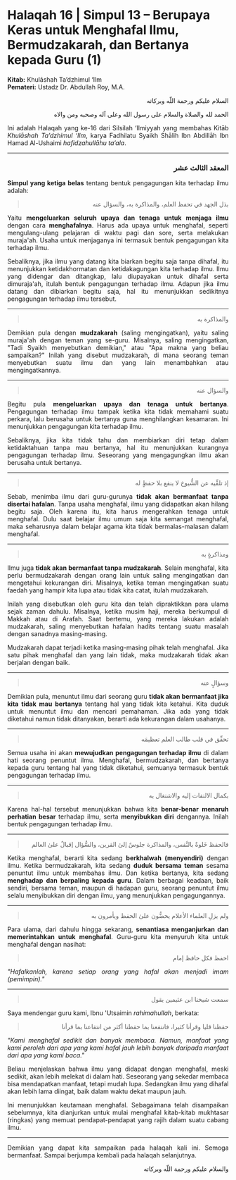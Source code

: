 # Halaqah 16 | Simpul 13 – Berupaya Keras untuk Menghafal Ilmu, Bermudzakarah, dan Bertanya kepada Guru (1)

**Kitab:** Khulāshah Ta’dzhimul ‘Ilm  
**Pemateri:** Ustadz Dr. Abdullah Roy, M.A.  

<p style="direction: rtl; text-align: right;">السلام عليكم ورحمة اللّه وبركاته</p>  
<p style="direction: rtl; text-align: right;">الحمد لله والصلاة والسلام على رسول الله وعلى آله وصحبه ومن والاه</p>  

<p style="text-align: justify;">
Ini adalah Halaqah yang ke-16 dari Silsilah ‘Ilmiyyah yang membahas Kitāb <i>Khulāshah Ta’dzhimul ‘Ilm</i>, karya Fadhilatu Syaikh Shālih Ibn Abdillāh Ibn Hamad Al-Ushaimi <i>hafidzahullāhu ta’ala</i>.
</p>

---

### <p style="direction: rtl; text-align: right;">المعقد الثالث عشر</p>

<p style="text-align: justify;">
<strong>Simpul yang ketiga belas</strong> tentang bentuk pengagungan kita terhadap ilmu adalah:
</p>

> <p style="direction: rtl; text-align: right;">بذل الجهد في تحفظ العلم، والمذاكرة به، والسؤال عنه</p>

<p style="text-align: justify;">
Yaitu <strong>mengeluarkan seluruh upaya dan tenaga untuk menjaga ilmu</strong> dengan cara <strong>menghafalnya</strong>. Harus ada upaya untuk menghafal, seperti mengulang-ulang pelajaran di waktu pagi dan sore, serta melakukan muraja'ah. Usaha untuk menjaganya ini termasuk bentuk pengagungan kita terhadap ilmu.
</p>

<p style="text-align: justify;">
Sebaliknya, jika ilmu yang datang kita biarkan begitu saja tanpa dihafal, itu menunjukkan ketidakhormatan dan ketidakagungan kita terhadap ilmu. Ilmu yang didengar dan ditangkap, lalu diupayakan untuk dihafal serta dimuraja'ah, itulah bentuk pengagungan terhadap ilmu. Adapun jika ilmu datang dan dibiarkan begitu saja, hal itu menunjukkan sedikitnya pengagungan terhadap ilmu tersebut.
</p>

---

> <p style="direction: rtl; text-align: right;">والمذاكرة به</p>

<p style="text-align: justify;">
Demikian pula dengan <strong>mudzakarah</strong> (saling mengingatkan), yaitu saling muraja'ah dengan teman yang se-guru. Misalnya, saling mengingatkan, "Tadi Syaikh menyebutkan demikian," atau "Apa makna yang beliau sampaikan?" Inilah yang disebut mudzakarah, di mana seorang teman menyebutkan suatu ilmu dan yang lain menambahkan atau mengingatkannya.
</p>

---

> <p style="direction: rtl; text-align: right;">والسؤال عنه</p>

<p style="text-align: justify;">
Begitu pula <strong>mengeluarkan upaya dan tenaga untuk bertanya</strong>. Pengagungan terhadap ilmu tampak ketika kita tidak memahami suatu perkara, lalu berusaha untuk bertanya guna menghilangkan kesamaran. Ini menunjukkan pengagungan kita terhadap ilmu.
</p>

<p style="text-align: justify;">
Sebaliknya, jika kita tidak tahu dan membiarkan diri tetap dalam ketidaktahuan tanpa mau bertanya, hal itu menunjukkan kurangnya pengagungan terhadap ilmu. Seseorang yang mengagungkan ilmu akan berusaha untuk bertanya.
</p>

---

> <p style="direction: rtl; text-align: right;">إذ تلقِّيه عن الشُّيوخ لا ينفع بلا حفظٍ له</p>

<p style="text-align: justify;">
Sebab, menimba ilmu dari guru-gurunya <strong>tidak akan bermanfaat tanpa disertai hafalan</strong>. Tanpa usaha menghafal, ilmu yang didapatkan akan hilang begitu saja. Oleh karena itu, kita harus mengerahkan tenaga untuk menghafal. Dulu saat belajar ilmu umum saja kita semangat menghafal, maka seharusnya dalam belajar agama kita tidak bermalas-malasan dalam menghafal.
</p>

---

> <p style="direction: rtl; text-align: right;">ومذاكرةٍ به</p>

<p style="text-align: justify;">
Ilmu juga <strong>tidak akan bermanfaat tanpa mudzakarah</strong>. Selain menghafal, kita perlu bermudzakarah dengan orang lain untuk saling mengingatkan dan mengetahui kekurangan diri. Misalnya, ketika teman mengingatkan suatu faedah yang hampir kita lupa atau tidak kita catat, itulah mudzakarah.
</p>

<p style="text-align: justify;">
Inilah yang disebutkan oleh guru kita dan telah dipraktikkan para ulama sejak zaman dahulu. Misalnya, ketika musim haji, mereka berkumpul di Makkah atau di Arafah. Saat bertemu, yang mereka lakukan adalah mudzakarah, saling menyebutkan hafalan hadits tentang suatu masalah dengan sanadnya masing-masing.
</p>

<p style="text-align: justify;">
Mudzakarah dapat terjadi ketika masing-masing pihak telah menghafal. Jika satu pihak menghafal dan yang lain tidak, maka mudzakarah tidak akan berjalan dengan baik.
</p>

---

> <p style="direction: rtl; text-align: right;">وسؤالٍ عنه</p>

<p style="text-align: justify;">
Demikian pula, menuntut ilmu dari seorang guru <strong>tidak akan bermanfaat jika kita tidak mau bertanya</strong> tentang hal yang tidak kita ketahui. Kita duduk untuk menuntut ilmu dan mencari pemahaman. Jika ada yang tidak diketahui namun tidak ditanyakan, berarti ada kekurangan dalam usahanya.
</p>

---

> <p style="direction: rtl; text-align: right;">تحقِّق في قلب طالب العلم تعظيمَه</p>

<p style="text-align: justify;">
Semua usaha ini akan <strong>mewujudkan pengagungan terhadap ilmu</strong> di dalam hati seorang penuntut ilmu. Menghafal, bermudzakarah, dan bertanya kepada guru tentang hal yang tidak diketahui, semuanya termasuk bentuk pengagungan terhadap ilmu.
</p>

---

> <p style="direction: rtl; text-align: right;">بكمال الالتفات إليه والاشتغال به</p>

<p style="text-align: justify;">
Karena hal-hal tersebut menunjukkan bahwa kita <strong>benar-benar menaruh perhatian besar</strong> terhadap ilmu, serta <strong>menyibukkan diri</strong> dengannya. Inilah bentuk pengagungan terhadap ilmu.
</p>

---

> <p style="direction: rtl; text-align: right;">فالحفظ خَلوةٌ بالنَّفس، والمذاكرة جلوسٌ إلىٰ القرين، والسُّؤال إقبالٌ علىٰ العالم</p>

<p style="text-align: justify;">
Ketika menghafal, berarti kita sedang <strong>berkhalwah (menyendiri)</strong> dengan ilmu. Ketika bermudzakarah, kita sedang <strong>duduk bersama teman</strong> sesama penuntut ilmu untuk membahas ilmu. Dan ketika bertanya, kita sedang <strong>menghadap dan berpaling kepada guru</strong>. Dalam berbagai keadaan, baik sendiri, bersama teman, maupun di hadapan guru, seorang penuntut ilmu selalu menyibukkan diri dengan ilmu, yang menunjukkan pengagungannya.
</p>

---

> <p style="direction: rtl; text-align: right;">ولم يزلِ العلماء الأعلام يحضُّون علىٰ الحفظ ويأمرون به</p>

<p style="text-align: justify;">
Para ulama, dari dahulu hingga sekarang, <strong>senantiasa menganjurkan dan memerintahkan untuk menghafal</strong>. Guru-guru kita menyuruh kita untuk menghafal dengan nasihat:
</p>

> <p style="direction: rtl; text-align: right;">احفظ فكل حافظ إمام</p>

<p style="text-align: justify;"><i>"Hafalkanlah, karena setiap orang yang hafal akan menjadi imam (pemimpin)."</i></p>

---

> <p style="direction: rtl; text-align: right;">سمعت شيخنا ابن عثيمين يقول</p>

<p style="text-align: justify;">
Saya mendengar guru kami, Ibnu 'Utsaimin <i>rahimahullah</i>, berkata:
</p>

> <p style="direction: rtl; text-align: right;">حفظنا قليا وقرأنا كثيرا، فانتفعنا بما حفظنا أكثر من انتفاعنا بما قرأنا</p>

<p style="text-align: justify;"><i>"Kami menghafal sedikit dan banyak membaca. Namun, manfaat yang kami peroleh dari apa yang kami hafal jauh lebih banyak daripada manfaat dari apa yang kami baca."</i></p>

<p style="text-align: justify;">
Beliau menjelaskan bahwa ilmu yang didapat dengan menghafal, meski sedikit, akan lebih melekat di dalam hati. Seseorang yang sekedar membaca bisa mendapatkan manfaat, tetapi mudah lupa. Sedangkan ilmu yang dihafal akan lebih lama diingat, baik dalam waktu dekat maupun jauh.
</p>

<p style="text-align: justify;">
Ini menunjukkan keutamaan menghafal. Sebagaimana telah disampaikan sebelumnya, kita dianjurkan untuk mulai menghafal kitab-kitab mukhtasar (ringkas) yang memuat pendapat-pendapat yang rajih dalam suatu cabang ilmu.
</p>

---

<p style="text-align: justify;">
Demikian yang dapat kita sampaikan pada halaqah kali ini. Semoga bermanfaat. Sampai berjumpa kembali pada halaqah selanjutnya.
</p>

<p style="direction: rtl; text-align: right;">والسلام عليكم ورحمة اللّه وبركاته</p>
